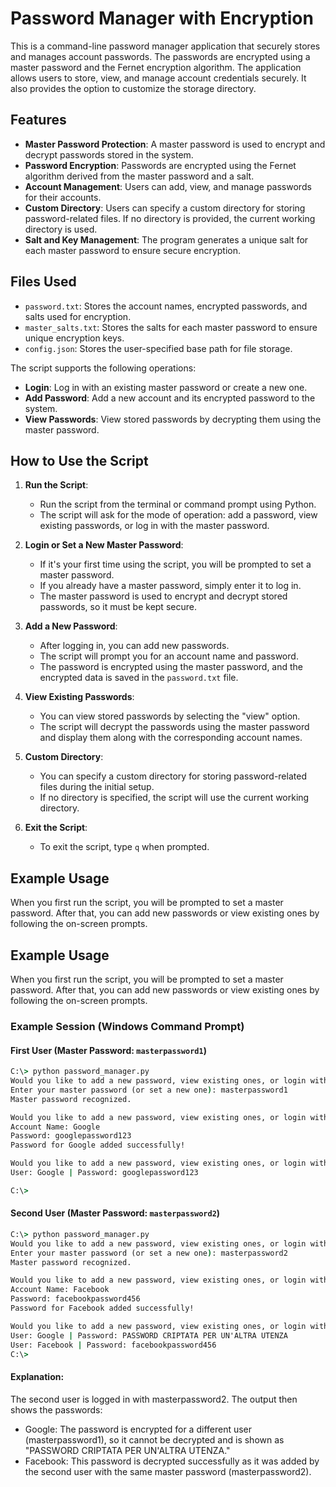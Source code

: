 # Password Manager with Encryption

This is a command-line password manager application that securely stores and manages account passwords. The passwords are encrypted using a master password and the Fernet encryption algorithm. The application allows users to store, view, and manage account credentials securely. It also provides the option to customize the storage directory.

## Features

- **Master Password Protection**: A master password is used to encrypt and decrypt passwords stored in the system.
- **Password Encryption**: Passwords are encrypted using the Fernet algorithm derived from the master password and a salt.
- **Account Management**: Users can add, view, and manage passwords for their accounts.
- **Custom Directory**: Users can specify a custom directory for storing password-related files. If no directory is provided, the current working directory is used.
- **Salt and Key Management**: The program generates a unique salt for each master password to ensure secure encryption.

## Files Used

- `password.txt`: Stores the account names, encrypted passwords, and salts used for encryption.
- `master_salts.txt`: Stores the salts for each master password to ensure unique encryption keys.
- `config.json`: Stores the user-specified base path for file storage.

The script supports the following operations:
- **Login**: Log in with an existing master password or create a new one.
- **Add Password**: Add a new account and its encrypted password to the system.
- **View Passwords**: View stored passwords by decrypting them using the master password.

## How to Use the Script

1. **Run the Script**: 
   - Run the script from the terminal or command prompt using Python.
   - The script will ask for the mode of operation: add a password, view existing passwords, or log in with the master password.

2. **Login or Set a New Master Password**:
   - If it's your first time using the script, you will be prompted to set a master password.
   - If you already have a master password, simply enter it to log in.
   - The master password is used to encrypt and decrypt stored passwords, so it must be kept secure.

3. **Add a New Password**:
   - After logging in, you can add new passwords.
   - The script will prompt you for an account name and password.
   - The password is encrypted using the master password, and the encrypted data is saved in the `password.txt` file.

4. **View Existing Passwords**:
   - You can view stored passwords by selecting the "view" option.
   - The script will decrypt the passwords using the master password and display them along with the corresponding account names.

5. **Custom Directory**:
   - You can specify a custom directory for storing password-related files during the initial setup.
   - If no directory is specified, the script will use the current working directory.

6. **Exit the Script**:
   - To exit the script, type `q` when prompted.

## Example Usage

When you first run the script, you will be prompted to set a master password. After that, you can add new passwords or view existing ones by following the on-screen prompts.

## Example Usage

When you first run the script, you will be prompted to set a master password. After that, you can add new passwords or view existing ones by following the on-screen prompts.

### Example Session (Windows Command Prompt)


#### First User (Master Password: `masterpassword1`)

```cmd
C:\> python password_manager.py
Would you like to add a new password, view existing ones, or login with the master password (add/view/login), press q to quit?: login
Enter your master password (or set a new one): masterpassword1
Master password recognized.

Would you like to add a new password, view existing ones, or login with the master password (add/view/login), press q to quit?: add
Account Name: Google
Password: googlepassword123
Password for Google added successfully!

Would you like to add a new password, view existing ones, or login with the master password (add/view/login), press q to quit?: view
User: Google | Password: googlepassword123

C:\>
```


#### Second User (Master Password: `masterpassword2`)
```cmd
C:\> python password_manager.py
Would you like to add a new password, view existing ones, or login with the master password (add/view/login), press q to quit?: login
Enter your master password (or set a new one): masterpassword2
Master password recognized.

Would you like to add a new password, view existing ones, or login with the master password (add/view/login), press q to quit?: add
Account Name: Facebook
Password: facebookpassword456
Password for Facebook added successfully!

Would you like to add a new password, view existing ones, or login with the master password (add/view/login), press q to quit?: view
User: Google | Password: PASSWORD CRIPTATA PER UN'ALTRA UTENZA
User: Facebook | Password: facebookpassword456
C:\>
```

#### Explanation:
The second user is logged in with masterpassword2.
The output then shows the passwords:
- Google: The password is encrypted for a different user (masterpassword1), so it cannot be decrypted and is shown as "PASSWORD CRIPTATA PER UN'ALTRA UTENZA."
- Facebook: This password is decrypted successfully as it was added by the second user with the same master password (masterpassword2).
